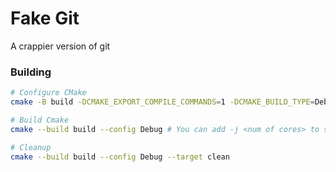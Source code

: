 # Fake Git

A crappier version of git

### Building

``` sh
# Configure CMake
cmake -B build -DCMAKE_EXPORT_COMPILE_COMMANDS=1 -DCMAKE_BUILD_TYPE=Debug -DCMAKE_CXX_COMPILER=clang++

# Build Cmake
cmake --build build --config Debug # You can add -j <num of cores> to speed up compilation

# Cleanup
cmake --build build --config Debug --target clean
```
